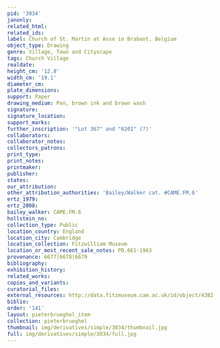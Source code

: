 ```yaml
---
pid: '3034'
janonly: 
related_html: 
related_ids: 
label: Church of St. Martin at Asse in Brabant, Belgium
object_type: Drawing
genre: Village, Town and Cityscape
tags: Church Village
realdate: 
height_cm: '12.8'
width_cm: '19.1'
diameter_cm: 
plate_dimensions: 
support: Paper
drawing_medium: Pen, brown ink and brown wash
signature: 
signature_location: 
support_marks: 
further_inscription: '"Lot 367" and "6201" (?)'
collaborators: 
collaborator_notes: 
collectors_patrons: 
print_type: 
print_notes: 
printmaker: 
publisher: 
states: 
our_attribution: 
other_attribution_authorities: 'Bailey/Walker cat. #CAME.FM.6'
ertz_1979: 
ertz_2008: 
bailey_walker: CAME.FM.6
hollstein_no: 
collection_type: Public
location_country: England
location_city: Cambridge
location_collection: Fitzwilliam Museum
location_or_most_recent_sale_notes: PD.661-1963
provenance: 6677|6678|6679
bibliography: 
exhibition_history: 
related_works: 
copies_and_variants: 
curatorial_files: 
external_resources: http://data.fitzmuseum.cam.ac.uk/id/object/4382
biblio: 
order: '141'
layout: pieterbrueghel_item
collection: pieterbrueghel
thumbnail: img/derivatives/simple/3034/thumbnail.jpg
full: img/derivatives/simple/3034/full.jpg
---
```

